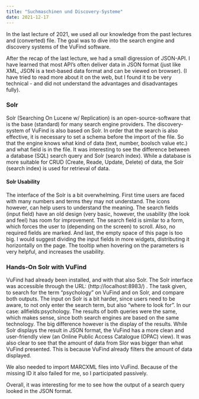 ```yaml
---
title: "Suchmaschinen und Discovery-Systeme"
date: 2021-12-17
---
```


In the last lecture of 2021, we used all our knowledge from the past lectures and (converted) file. The goal was to dive into the search engine and discovery systems of the VuFind software. 

After the recap of the last lecture, we had a small digression of JSON-API. I have learned that most API’s often deliver data in JSON format (just like XML, JSON is a text-based data format and can be viewed on browser). (I have tried to read more about it on the web, but I found it to be very technical - and did not understand the advantages and disadvantages fully). 

### Solr
Solr (Searching On Lucene w/ Replication) is an open-source-software that is the base (standard) for many search engine providers. The discovery-system of VuFind is also based on Solr. In order that the search is also effective, it is necessary to set a schema before the import of the file. So that the engine knows what kind of data (text, number, boolsch value etc.) and what field is in the file. 
It was interesting to see the difference between a database (SQL) search query and Solr (search index). While a database is more suitable for CRUD (Create, Reade, Update, Delete) of data, the Solr (search index) is used for retrieval of data. 

#### Solr Usability 
The interface of the Solr is a bit overwhelming. First time users are faced with many numbers and terms they may not understand. The icons however, can help users to understand the meaning. 
The search fields (input field) have an old design (very basic, however, the usability (the look and feel) has room for improvement. The search field is similar to a form, which forces the user to (depending on the screen) to scroll. Also, no required fields are marked. And last, the empty space of this page is too big. I would suggest dividing the input fields in more widgets, distributing it horizontally on the page. The tooltip when hovering on the parameters is very helpful, and increases the usability. 

### Hands-On Solr with VuFind
VuFind had already been installed, and with that also Solr. The Solr interface was accessible through the URL: (http://localhost:8983/) . The task given,  to search for the term “psychology” on VuFind and on Solr, and compare both outputs. The input on Solr is a bit harder, since users need to be aware, to not only enter the search term, but also “where to look for”. In our case: allfields:psychology. The results of both queries were the same, which makes sense, since both search engines are based on the same technology. The big difference however is the display of the results. While Solr displays the result in JSON format, the VuFind has a more clean and user-friendly view (an Online Public Access Catalogue (OPAC) view). It was also clear to see that the amount of data from Slor was bigger than what VuFind presented. This is because VuFind already filters the amount of data displayed. 

We also needed to import MARCXML files into VuFind. Because of the missing ID it also failed for me, so I participated passively. 

Overall, it was interesting for me to see how the output of a search query looked in the JSON format. 


